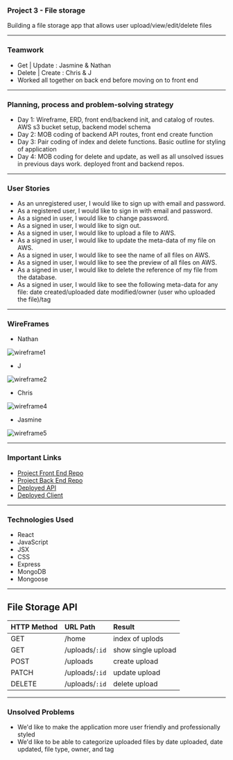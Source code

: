 ### Project 3 - File storage 

Building a file storage app that allows user upload/view/edit/delete files 

- - - -

### Teamwork

- Get | Update : Jasmine & Nathan 
- Delete | Create : Chris & J
- Worked all together on back end before moving on to front end

- - - -

### Planning, process and problem-solving strategy

- Day 1: Wireframe, ERD, front end/backend init, and catalog of routes. AWS s3 bucket setup, backend model schema
- Day 2: MOB coding of backend API routes, front end create function
- Day 3: Pair coding of index and delete functions. Basic outline for styling of application
- Day 4: MOB coding for delete and update, as well as all unsolved issues in previous days work. deployed front and backend repos.

- - - -

### User Stories 
- As an unregistered user, I would like to sign up with email and password.
- As a registered user, I would like to sign in with email and password.
- As a signed in user, I would like to change password.
- As a signed in user, I would like to sign out.
- As a signed in user, I would like to upload a file to AWS.
- As a signed in user, I would like to update the meta-data of my file on AWS.
- As a signed in user, I would like to see the name of all files on AWS.
- As a signed in user, I would like to see the preview of all files on AWS.
- As a signed in user, I would like to delete the reference of my file from the database.
- As a signed in user, I would like to see the following meta-data for any file: date created/uploaded date modified/owner (user who uploaded the file)/tag

- - - -

### WireFrames 

- Nathan

![wireframe1](https://slack-imgs.com/?c=1&o1=ro&url=https%3A%2F%2Fi.imgur.com%2FG74T3poh.jpgttps://i.imgur.com/GNA3lxo.png)

- J

![wireframe2](https://i.imgur.com/pIEb9C5.png)

- Chris

![wireframe4](https://i.imgur.com/msGUx6W.jpg)

- Jasmine

![wireframe5](https://slack-imgs.com/?c=1&o1=ro&url=https%3A%2F%2Fi.imgur.com%2FvRMXl7j.jpg)

- - - -

### Important Links

- [Project Front End Repo](https://github.com/CJNJC/project3-react-client)
- [Project Back End Repo](https://github.com/CJNJC/project3-api)
- [Deployed API](https://safe-eyrie-19741.herokuapp.com/uploads)
- [Deployed Client](https://CJNJC/github.io/project3-react-client)

- - - -

### Technologies Used

- React
- JavaScript
- JSX
- CSS
- Express
- MongoDB
- Mongoose

- - - -


## File Storage API
| HTTP Method   | URL Path     | Result            |
|:--------------|:-------------|:------------------|
| GET           | /home       | index of uplods    |
| GET           | /uploads/`:id` | show single upload  |
| POST          | /uploads       | create upload       |
| PATCH         | /uploads/`:id` | update upload       |
| DELETE        | /uploads/`:id` | delete upload      |

- - - -

### Unsolved Problems 

- We'd like to make the application more user friendly and professionally styled
- We'd like to be able to categorize uploaded files by date uploaded, date updated, file type, owner, and tag
